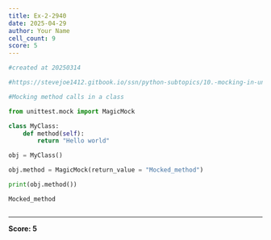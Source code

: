 ```yaml
---
title: Ex-2-2940
date: 2025-04-29
author: Your Name
cell_count: 9
score: 5
---
```


```python
#created at 20250314
```


```python
#https://stevejoe1412.gitbook.io/ssn/python-subtopics/10.-mocking-in-unit-tests
```


```python
#Mocking method calls in a class
```


```python
from unittest.mock import MagicMock
```


```python
class MyClass: 
    def method(self):
        return "Hello world"
```


```python
obj = MyClass()
```


```python
obj.method = MagicMock(return_value = "Mocked_method")
```


```python
print(obj.method())
```

    Mocked_method



```python

```


---
**Score: 5**